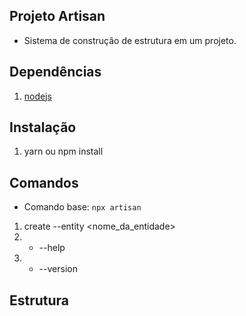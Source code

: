 ## Projeto Artisan
* Sistema de construção de estrutura em um projeto.

## Dependências
1. [nodejs]()

## Instalação
1. yarn ou npm install

## Comandos
* Comando base:
``` npx artisan ```
1. create --entity <nome_da_entidade>
2. - --help
3. - --version

## Estrutura